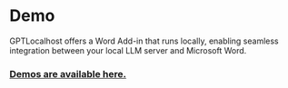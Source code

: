 # Demo

GPTLocalhost offers a Word Add-in that runs locally, enabling seamless integration between your local LLM server and Microsoft Word. 

### [Demos are available here.](https://gptlocalhost.com/demo/)


